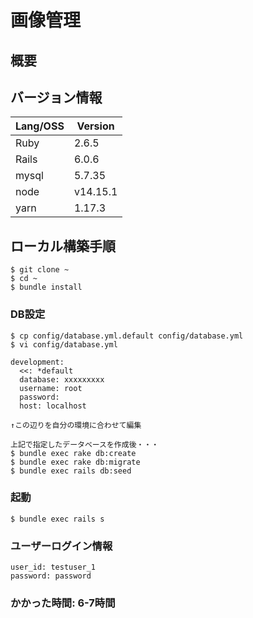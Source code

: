 # 画像管理

## 概要

## バージョン情報

Lang/OSS | Version
------------ | -------------
Ruby|2.6.5
Rails|6.0.6
mysql|5.7.35
node|v14.15.1
yarn|1.17.3

## ローカル構築手順

```
$ git clone ~
$ cd ~
$ bundle install
```

### DB設定
```
$ cp config/database.yml.default config/database.yml
$ vi config/database.yml

development:
  <<: *default
  database: xxxxxxxxx
  username: root
  password:
  host: localhost

↑この辺りを自分の環境に合わせて編集

上記で指定したデータベースを作成後・・・
$ bundle exec rake db:create
$ bundle exec rake db:migrate
$ bundle exec rails db:seed
```

### 起動
```
$ bundle exec rails s
```

### ユーザーログイン情報
```
user_id: testuser_1
password: password
```

### かかった時間: 6-7時間
